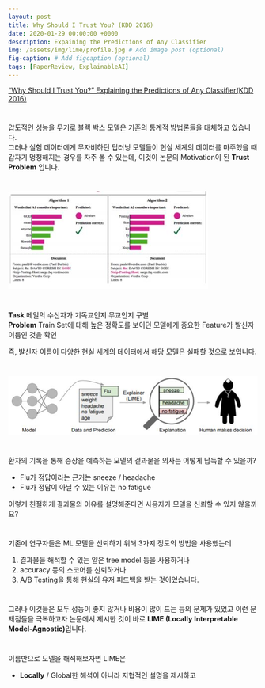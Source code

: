 ```yaml
---
layout: post
title: Why Should I Trust You? (KDD 2016)
date: 2020-01-29 00:00:00 +0000
description: Expaining the Predictions of Any Classifier
img: /assets/img/lime/profile.jpg # Add image post (optional)
fig-caption: # Add figcaption (optional)
tags: [PaperReview, ExplainableAI]
---
```


[“Why Should I Trust You?” Explaining the Predictions of Any Classifier(KDD 2016)](https://www.kdd.org/kdd2016/papers/files/rfp0573-ribeiroA.pdf)  
   
#     
  
    
    
  
  
  
압도적인 성능을 무기로 블랙 박스 모델은 기존의 통계적 방법론들을 대체하고 있습니다.  
그러나 실험 데이터에게 무자비하던 딥러닝 모델들이 현실 세계의 데이터를 마주했을 때 갑자기 멍청해지는 경우를 자주 볼 수 있는데, 이것이 논문의 Motivation이 된 <b>Trust Problem</b> 입니다.  
#  
  
  
![](/assets/img/lime/limeone.jpg)  
#  
  
  
<b>Task</b> 메일의 수신자가 기독교인지 무교인지 구별  
<b>Problem</b> Train Set에 대해 높은 정확도를 보이던 모델에게 중요한 Feature가 발신자 이름인 것을 확인 
  
즉, 발신자 이름이 다양한 현실 세계의 데이터에서 해당 모델은 실패할 것으로 보입니다.  
# 
  
  
![](/assets/img/lime/limetwo.jpg)    
#  
환자의 기록을 통해 증상을 예측하는 모델의 결과물을 의사는 어떻게 납득할 수 있을까?  
  
  
- Flu가 정답이라는 근거는 sneeze / headache  
- Flu가 정답이 아닐 수 있는 이유는 no fatigue  
  
  
이렇게 친절하게 결과물의 이유를 설명해준다면 사용자가 모델을 신뢰할 수 있지 않을까요?  
#  
  
  
기존에 연구자들은 ML 모델을 신뢰하기 위해 3가지 정도의 방법을 사용했는데  
  
1. 결과물을 해석할 수 있는 얕은 tree model 등을 사용하거나  
2. accuracy 등의 스코어를 신뢰하거나  
3. A/B Testing을 통해 현실의 유저 피드백을 받는 것이었습니다.  
#  
  
  
그러나 이것들은 모두 성능이 좋지 않거나 비용이 많이 드는 등의 문제가 있었고 이런 문제점들을 극복하고자 논문에서 제시한 것이 바로 <b>LIME (Locally Interpretable Model-Agnostic)</b>입니다.  
#  
  
  
이름만으로 모델을 해석해보자면 LIME은  
- <b>Locally</b> / Global한 해석이 아니라 지협적인 설명을 제시하고





